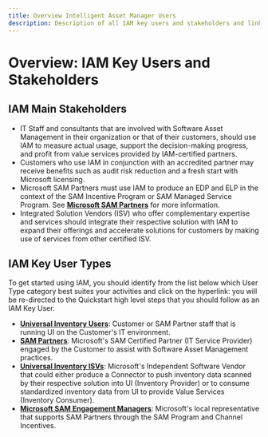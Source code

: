 ```yaml
---
title: Overview Intelligent Asset Manager Users
description: Description of all IAM key users and stakeholders and links to the Quickstart documentation for each of them.
---
```

# Overview: IAM Key Users and Stakeholders

## IAM Main Stakeholders

- IT Staff and consultants that are involved with Software Asset Management in their organization or that of their customers, should use IAM to measure actual usage, support the decision-making progress, and profit from value services provided by IAM-certified partners.  
- Customers who use IAM in conjunction with an accredited partner may receive benefits such as audit risk reduction and a fresh start with Microsoft licensing.
- Microsoft SAM Partners must use IAM to produce an EDP and ELP in the context of the SAM Incentive Program or SAM Managed Service Program. See [**Microsoft SAM Partners**](https://aka.ms/mssampartners) for more information.
- Integrated Solution Vendors (ISV) who offer complementary expertise and services should integrate their respective solution with IAM to expand their offerings and accelerate solutions for customers by making use of services from other certified ISV.  

## IAM Key User Types

To get started using IAM, you should identify from the list below which User Type category best suites your activities and click on the hyperlink: you will be re-directed to the Quickstart high level steps that you should follow as an IAM Key User.

- [**Universal Inventory Users**](../Quickstarts/UI.md): Customer or SAM Partner staff that is running UI on the Customer's IT environment.
- [**SAM Partners**](../Quickstarts/SAM-Partners.md): Microsoft's SAM Certified Partner (IT Service Provider) engaged by the Customer to assist with Software Asset Management practices.
- [**Universal Inventory ISVs**](../Quickstarts/ISV.md): Microsoft's Independent Software Vendor that could either produce a Connector to push inventory data scanned by their respective solution into UI (Inventory Provider) or to consume standardized inventory data from UI to provide Value Services (Inventory Consumer).​
- [**Microsoft SAM Engagement Managers**](../Quickstarts/SAM-EMs.md): Microsoft's local representative that supports SAM Partners through the SAM Program and Channel Incentives.